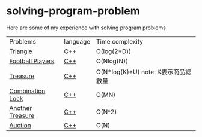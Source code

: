 # solving-program-problem
Here are some of my experience with solving program problems
<table>
   <tr>
     <td>Problems</td>
     <td>language</td>
     <td>Time complexity</td>
   </tr>
   <tr>
      <td><a href="https://github.com/klanonlyman/solving-program-problem-/blob/main/Triangle/Triangle.md">Triangle</a></td>
      <td><a href="https://github.com/klanonlyman/solving-program-problem-/blob/main/Triangle/triangle.cpp">C++</a></td>
      <td>O(log(2*D))</td>
   </tr>
   <tr>
      <td><a href="https://github.com/klanonlyman/solving-program-problem-/blob/main/Football%20Players/Football%20Players.md">Football Players</a></td>
      <td><a href="https://github.com/klanonlyman/solving-program-problem-/blob/main/Football%20Players/football.cpp">C++</a></td>
      <td>O(Nlog(N))</td>
   </tr>
   <tr>
      <td><a href="https://github.com/klanonlyman/solving-program-problem-/blob/main/Treasure/treasure.cpp">Treasure</a></td>
      <td><a href="https://github.com/klanonlyman/solving-program-problem-/blob/main/Treasure/treasure.cpp">C++</a></td>
      <td>O(N*log(K)*U) note: K表示商品總數量</td>
   </tr>
   <tr>
      <td><a href="https://github.com/klanonlyman/solving-program-problem-/blob/main/Combination%20Lock/Combination%20Lock.md">Combination Lock</a></td>
      <td><a href="https://github.com/klanonlyman/solving-program-problem-/blob/main/Combination%20Lock/CombinationLock.cpp">C++</a></td>
      <td>O(MN)</td>
   </tr>
   <tr>
      <td><a href="">Another Treasure</a></td>
      <td><a href="">C++</a></td>
      <td>O(N^2)</td>
   </tr>
   <tr>
      <td><a href="">Auction</a></td>
      <td><a href="">C++</a></td>
      <td>O(N)</td>
   </tr>
   
</table>
